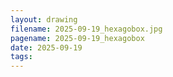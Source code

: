 ```yaml
---
layout: drawing
filename: 2025-09-19_hexagobox.jpg
pagename: 2025-09-19_hexagobox
date: 2025-09-19
tags:
---
```

